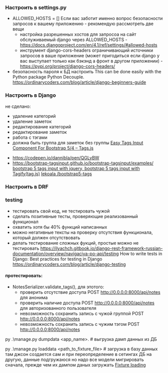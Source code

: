 ### Настроить в settings.py ###
- ALLOWED_HOSTS = []
Если вас заботит именно вопрос безопасности запросов к вашему приложению - рекомендую рассмотреть две вещи
  - настройка разрешенных хостов для запросоа на сайт обслуживаемый django через ALLOWED_HOSTS - https://docs.djangoproject.com/en/4.1/ref/settings/#allowed-hosts
  - инструмент django-cors-headers ограничивающий источники запросов в ваше приложение (может пригодиться если django у вас выступает только как бэкэнд а фронт в другом приложении) - https://pypi.org/project/django-cors-headers/
- безопасность пароля к БД настроить
This can be done easily with the Python package Python Decouple. 
https://ordinarycoders.com/blog/article/django-beginners-guide

### Настроить в Django ###
не сделано:
- удаление категорий
- удаление заметок
- редактирование категорий
- редактирование заметок
- работа с тэгами
- должна быть группа для заметок без группы
[Easy Tags Input Component For Bootstrap 5/4 – Tags.js](https://www.cssscript.com/tags-input-bootstrap-5/)
+ https://codepen.io/dannibla/pen/QGLyBW
+ https://bootstrap-tagsinput.github.io/bootstrap-tagsinput/examples/
[bootstrap 5 tags input with jquery, bootstrap 5 tags input with Tagify(tag.js)](https://larainfo.com/blogs/bootstrap-5-tags-input-examples)
[lekoala /bootstrap5-tags ](https://github.com/lekoala/bootstrap5-tags)
### Настроить в DRF ###

### testing ###
- тестировать свой код, не тестировать чужой
- сделать позитивные тесты, проверяющие реализованный функционал
- охватить хотя бы 40% функций написанных
- можно негативные тексты на проверку отсутствия функционала, который должен отсутствовать
- делать тестирование сложных фукций, простые можно не тестировать
https://ilyachch.gitbook.io/django-rest-framework-russian-documentation/overview/navigaciya-po-api/testing
How to write tests in Django: Best practices for testing in Django
https://ordinarycoders.com/blog/article/django-testing
#### протестировать: ####
- NotesSerializer.validate_tags(), для этотого:
  - проверить отсутствие доступа POST http://0.0.0.0:8000/api/notes для анонима
  - проверить наличие доступа POST http://0.0.0.0:8000/api/notes для авторизованного пользователя
  - невозможность сохранить запись с чужой группой POST http://0.0.0.0:8000/api/notes
  - невозможность сохранить запись с чужим тэгом POST http://0.0.0.0:8000/api/notes

py .\manage.py dumpdata <app_name>.<ModelName>  # выгрузка дамп данных из ДБ

py .\manage.py loaddata <path_to_fixture_file>  # загрузка в базу данных
там джсон создается сам и при переопределение в сетингах ДБ на другую, данные подгружаюся
но надо все модели мигрировать сначала, прежде чем их дампом даных загружать
[Fixture loading](https://docs.djangoproject.com/en/4.1/topics/testing/tools/#fixture-loading)